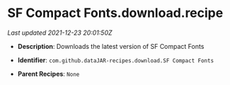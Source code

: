 # SF Compact Fonts.download.recipe

_Last updated 2021-12-23 20:01:50Z_

- **Description**: Downloads the latest version of SF Compact Fonts

- **Identifier**: `com.github.dataJAR-recipes.download.SF Compact Fonts`

- **Parent Recipes**: `None`
